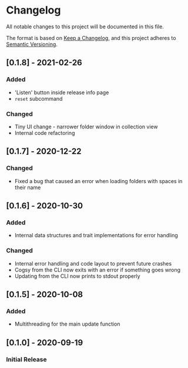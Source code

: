 # Changelog
All notable changes to this project will be documented in this file.

The format is based on [Keep a Changelog](https://keepachangelog.com/en/1.0.0/),
and this project adheres to [Semantic Versioning](https://semver.org/spec/v2.0.0.html).

## [0.1.8] - 2021-02-26
### Added
- 'Listen' button inside release info page
- `reset` subcommand

### Changed
- Tiny UI change - narrower folder window in collection view
- Internal code refactoring

## [0.1.7] - 2020-12-22
### Changed
- Fixed a bug that caused an error when loading folders with spaces in their name

## [0.1.6] - 2020-10-30
### Added
- Internal data structures and trait implementations for error handling

### Changed
- Internal error handling and code layout to prevent future crashes
- Cogsy from the CLI now exits with an error if something goes wrong
- Updating from the CLI now prints to stdout properly

## [0.1.5] - 2020-10-08
### Added
- Multithreading for the main update function

## [0.1.0] - 2020-09-19
### Initial Release